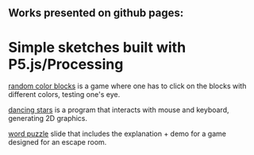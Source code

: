 ## Works presented on github pages:

# Simple sketches built with P5.js/Processing

[random color blocks](https://celia1414.github.io/blocksofcolors/p5ColorGame/) is a game where one has to click on the blocks with different colors, testing one's eye.

[dancing stars](https://celia1414.github.io/blocksofcolors/p5StarTest/) is a program that interacts with mouse and keyboard, generating 2D graphics.

[word puzzle](https://celia1414.github.io/blocksofcolors/word-search-final/) slide that includes the explanation + demo for a game designed for an escape room.
